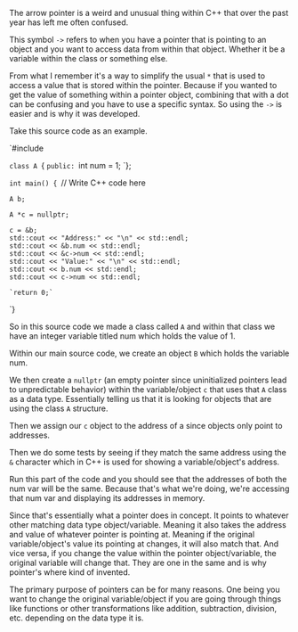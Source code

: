 

The arrow pointer is a weird and unusual thing within C++ that over the past year has left me often confused. 

This symbol `->` refers to when you have a pointer that is pointing to an object and you want to access data from within that object. Whether it be a variable within the class or something else. 

From what I remember it's a way to simplify the usual `*` that is used to access a value that is stored within the pointer. Because if you wanted to get the value of something within a pointer object, combining that with a dot can be confusing and you have to use a specific syntax. So using the `->` is easier and is why it was developed. 


Take this source code as an example. 

`#include <iostream>


`class A
`{
    `public:
        `int num = 1;
`};


`int main() {
    `// Write C++ code here
    
    A b;
    
    A *c = nullptr;
    
    c = &b;
    std::cout << "Address:" << "\n" << std::endl;
    std::cout << &b.num << std::endl;
    std::cout << &c->num << std::endl;
    std::cout << "Value:" << "\n" << std::endl;
    std::cout << b.num << std::endl;
    std::cout << c->num << std::endl;

	`return 0;`
`}


So in this source code we made a class called `A` and within that class we have an integer variable titled num which holds the value of 1. 

Within our main source code, we create an object `B` which holds the variable num. 

We then create a `nullptr` (an empty pointer since uninitialized pointers lead to unpredictable behavior) within the variable/object `c` that uses that `A` class as a data type. Essentially telling us that it is looking for objects that are using the class `A` structure.

Then we assign our `c` object to the address of a since objects only point to addresses. 

Then we do some tests by seeing if they match the same address using the `&` character which in C++ is used for showing a variable/object's address. 

Run this part of the code and you should see that the addresses of both the num var will be the same. Because that's what we're doing, we're accessing that num var and displaying its addresses in memory. 

Since that's essentially what a pointer does in concept. It points to whatever other matching data type object/variable. Meaning it also takes the address and value of whatever pointer is pointing at. Meaning if the original variable/object's value its pointing at changes, it will also match that. And vice versa, if you change the value within the pointer object/variable, the original variable will change that. They are one in the same and is why pointer's where kind of invented. 

The primary purpose of pointers can be for many reasons. One being you want to change the original variable/object if you are going through things like functions or other transformations like addition, subtraction, division, etc. depending on the data type it is.

